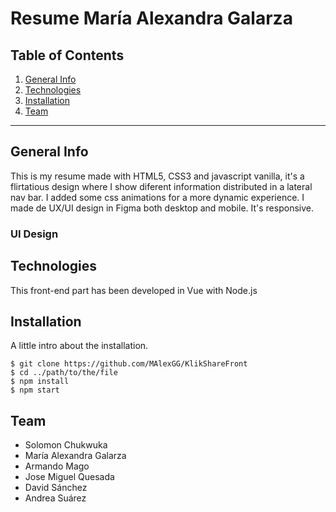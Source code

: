 Resume María Alexandra Galarza
============

## Table of Contents
1. [General Info](#general-info)
2. [Technologies](#technologies)
3. [Installation](#installation)
4. [Team](#team)

***
## General Info

This is my resume made with HTML5, CSS3 and javascript vanilla, it's a flirtatious design where I show diferent information distributed in a lateral nav bar. I added some css animations for a more dynamic experience.
I made de UX/UI design in Figma both desktop and mobile. It's responsive.

### UI Design



## Technologies
This front-end part has been developed in Vue with Node.js

## Installation
A little intro about the installation. 
```
$ git clone https://github.com/MAlexGG/KlikShareFront
$ cd ../path/to/the/file
$ npm install
$ npm start
```

## Team
- Solomon Chukwuka
- María Alexandra Galarza
- Armando Mago
- Jose Miguel Quesada
- David Sánchez
- Andrea Suárez
